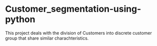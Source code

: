 # Customer_segmentation-using-python

This project deals with the division of Customers into discrete customer group that share similar charachteristics. 

